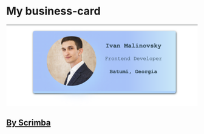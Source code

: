 # My business-card

![business card Ivan](./images/card.png)

## [By Scrimba](https://scrimba.com/allcourses)
